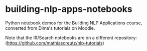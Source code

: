 # building-nlp-apps-notebooks

Python notebook demos for the Building NLP Applications course, converted from Dima's tutorials on Moodle.

Note that the IR/Search notebooks are on a different repository: (https://github.com/mathiascreutz/nlp-tutorials)
